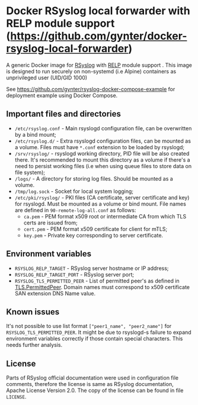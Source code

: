 # Docker RSyslog local forwarder with RELP module support (https://github.com/gynter/docker-rsyslog-local-forwarder)

A generic Docker image for [RSyslog](https://www.rsyslog.com/) with [RELP](https://en.wikipedia.org/wiki/Reliable_Event_Logging_Protocol)
module support . This image is designed to run securely on non-systemd (i.e Alpine) containers as unprivileged user (UID/GID 1000)

See https://github.com/gynter/rsyslog-docker-compose-example for deployment example using Docker Compose.

## Important files and directories

- `/etc/rsyslog.conf` - Main rsyslogd configuration file, can be overwritten by a bind mount;
- `/etc/rsyslog.d/` - Extra rsyslogd configuration files, can be mounted as a volume. Files must have `*.conf` extension
  to be loaded by rsyslogd;
- `/srv/rsyslog/` - rsyslogd working directory, PID file will be also created there. It's recommended to mount this
  directory as a volume if there's a need to persist working files (i.e when using queue files to store data on file
  system);
- `/logs/` - A directory for storing log files. Should be mounted as a volume.
- `/tmp/log.sock` - Socket for local system logging;
- `/etc/pki/rsyslog/` - PKI files (CA certificate, server certificate and key) for rsyslogd. Must be mounted as a
   volume or bind mount. File names are defined in `90-remote-log-all.conf` as follows:
     - `ca.pem` - PEM format x509 root or intermediate CA from which TLS certs are issued from;
     - `cert.pem` - PEM format x509 certificate for client for mTLS;
     - `key.pem` - Private key corresponding to server certificate.

## Environment variables

- `RSYSLOG_RELP_TARGET` - RSyslog server hostname or IP address;
- `RSYSLOG_RELP_TARGET_PORT` - RSyslog server port;
- `RSYSLOG_TLS_PERMITTED_PEER` - List of permitted peer's as defined in [TLS.PermittedPeer](https://www.rsyslog.com/doc/v8-stable/configuration/modules/imrelp.html#tls-permittedpeer).
  Domain names must correspond to x509 certificate SAN extension DNS Name value.

## Known issues

It's not possible to use list format `["peer1_name", "peer2_name"]` for `RSYSLOG_TLS_PERMITTED_PEER`. It might be
due to rsyslogd-s failure to expand environment variables correctly if those contain special characters. This needs
further analysis.

## License

Parts of RSyslog official documentation were used in configuration file comments, therefore the license is same as
RSyslog documentation, Apache License Version 2.0. The copy of the license can be found in file `LICENSE`.
